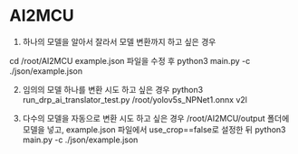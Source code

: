 # AI2MCU
1. 하나의 모델을 알아서 잘라서 모델 변환까지 하고 싶은 경우

cd /root/AI2MCU
example.json 파일을 수정 후
python3 main.py -c ./json/example.json 

2. 임의의 모델 하나를 변환 시도 하고 싶은 경우
python3 run_drp_ai_translator_test.py /root/yolov5s_NPNet1.onnx v2l

3. 다수의 모델을 자동으로 변환 시도 하고 싶은 경우
/root/AI2MCU/output 폴더에 모델을 넣고, example.json 파일에서 use_crop==false로 설정한 뒤
python3 main.py -c ./json/example.json 

